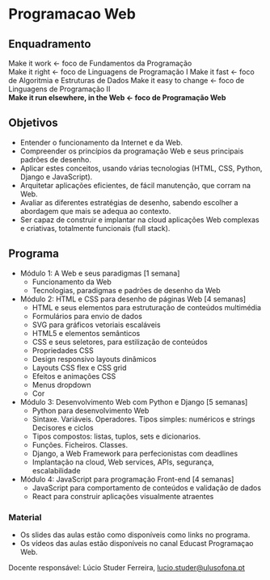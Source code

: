 # Programacao Web

## Enquadramento
Make it work  ←  foco de Fundamentos da Programação  
Make it right  ←   foco de Linguagens de Programação I
Make it fast  ←   foco de Algoritmia e Estruturas de Dados
Make it easy to change   ←  foco de Linguagens de Programação II  
**Make it run elsewhere, in the Web ←  foco de Programação Web**


## Objetivos
* Entender o funcionamento da Internet e da Web.
* Compreender os princípios da programação Web e seus principais padrões de desenho.
* Aplicar estes conceitos, usando várias tecnologias (HTML, CSS, Python, Django e JavaScript).
*  Arquitetar aplicações eficientes, de fácil manutenção, que corram na Web.
* Avaliar as diferentes estratégias de desenho, sabendo escolher a abordagem que mais se adequa ao contexto.
* Ser capaz de construir e implantar na cloud aplicações Web complexas e criativas, totalmente funcionais (full stack).

## Programa

* Módulo 1: A Web e seus paradigmas [1 semana]
    * Funcionamento da Web
    * Tecnologias, paradigmas e padrões de desenho da Web
* Módulo 2: HTML e CSS para desenho de páginas Web [4  semanas]
    * HTML e seus elementos para estruturação de conteúdos multimédia
    * Formulários para envio de dados
    * SVG para gráficos vetoriais escaláveis
    * HTML5 e elementos semânticos
    * CSS e seus seletores, para estilização de conteúdos
    * Propriedades CSS
    * Design responsivo layouts dinâmicos
    * Layouts CSS flex e CSS grid
    * Efeitos e animações CSS
    * Menus dropdown
    * Cor
* Módulo 3: Desenvolvimento Web com Python e Django [5 semanas]
    * Python para desenvolvimento Web
    * Sintaxe. Variáveis. Operadores. Tipos simples: numéricos e strings Decisores e ciclos
    * Tipos compostos: listas, tuplos, sets e dicionarios.
    * Funções. Ficheiros. Classes.
    * Django, a Web Framework para perfecionistas com deadlines
    * Implantação na cloud, Web services, APIs, segurança, escalabilidade
* Módulo 4: JavaScript para programação Front-end [4 semanas]
    * JavaScript para comportamento de conteúdos e validação de dados
    * React para construir aplicações visualmente atraentes

### Material
* Os slides das aulas estão como disponíveis como links no programa.
* Os vídeos das aulas estão disponíveis no canal Educast Programaçao Web.

Docente responsável: Lúcio Studer Ferreira, lucio.studer@ulusofona.pt
